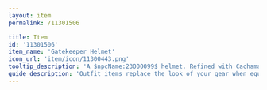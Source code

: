 ```yaml
---
layout: item
permalink: /11301506

title: Item
id: '11301506'
item_name: 'Gatekeeper Helmet'
icon_url: 'item/icon/11300443.png'
tooltip_description: 'A $npcName:23000099$ helmet. Refined with Cachamaxai stone shards. A product of the wisdom of ancient civilizations, it''s lighter and sturdier than it appears.'
guide_description: 'Outfit items replace the look of your gear when equipped.'
---
```

